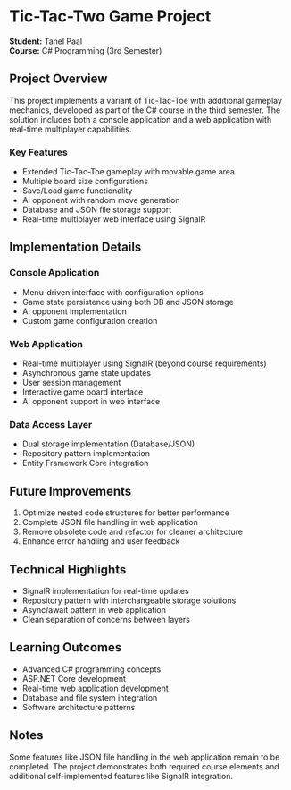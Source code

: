 # Tic-Tac-Two Game Project

**Student:** Tanel Paal  
**Course:** C# Programming (3rd Semester)

## Project Overview
This project implements a variant of Tic-Tac-Toe with additional gameplay mechanics, developed as part of the C# course in the third semester. The solution includes both a console application and a web application with real-time multiplayer capabilities.

### Key Features
- Extended Tic-Tac-Toe gameplay with movable game area
- Multiple board size configurations
- Save/Load game functionality
- AI opponent with random move generation
- Database and JSON file storage support
- Real-time multiplayer web interface using SignalR

## Implementation Details

### Console Application
- Menu-driven interface with configuration options
- Game state persistence using both DB and JSON storage
- AI opponent implementation
- Custom game configuration creation

### Web Application
- Real-time multiplayer using SignalR (beyond course requirements)
- Asynchronous game state updates
- User session management
- Interactive game board interface
- AI opponent support in web interface

### Data Access Layer
- Dual storage implementation (Database/JSON)
- Repository pattern implementation
- Entity Framework Core integration

## Future Improvements
1. Optimize nested code structures for better performance
2. Complete JSON file handling in web application
3. Remove obsolete code and refactor for cleaner architecture
4. Enhance error handling and user feedback

## Technical Highlights
- SignalR implementation for real-time updates
- Repository pattern with interchangeable storage solutions
- Async/await pattern in web application
- Clean separation of concerns between layers

## Learning Outcomes
- Advanced C# programming concepts
- ASP.NET Core development
- Real-time web application development
- Database and file system integration
- Software architecture patterns

## Notes
Some features like JSON file handling in the web application remain to be completed. The project demonstrates both required course elements and additional self-implemented features like SignalR integration.

